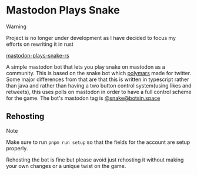 # Mastodon Plays Snake

> [!WARNING]  
> Project is no longer under development as I have decided to focus my efforts on rewriting it in rust
> 
> [mastodon-plays-snake-rs](https://github.com/errorcodezero/mastodon-plays-snake-rs)

A simple mastodon bot that lets you play snake on mastodon as a community. This is based on the snake bot which [polymars](https://https://github.com/PolyMarsDev/Twitter-Plays-Snake) made for twitter. Some major differences from that are that this is written in typescript rather than java and rather than having a two button control system(using likes and retweets), this uses polls on mastodon in order to have a full control scheme for the game. The bot's mastodon tag is [@snake@botsin.space](https://botsin.space/@snake)

## Rehosting

> [!Note]
> Make sure to run `pnpm run setup` so that the fields for the account are setup properly.

Rehosting the bot is fine but please avoid just rehosting it without making your own changes or a unique twist on the game.
